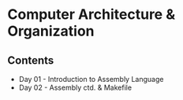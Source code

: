# Computer Architecture & Organization

## Contents
- Day 01 - Introduction to Assembly Language
- Day 02 - Assembly ctd. & Makefile
